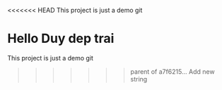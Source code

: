 <<<<<<< HEAD
This project is just a demo git

Hello Duy dep trai
=======
This project is just a demo git
>>>>>>> parent of a7f6215... Add new string
